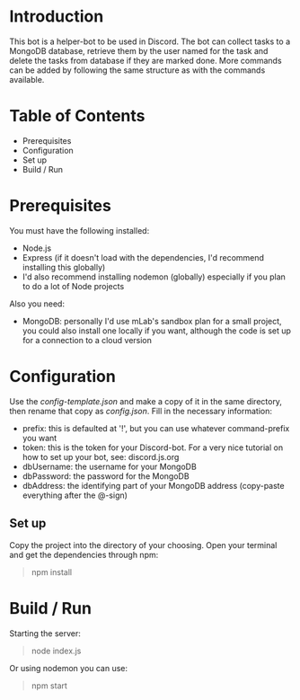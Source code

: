 # Introduction
This bot is a helper-bot to be used in Discord. The bot can collect tasks to a MongoDB database, retrieve them by the user named for the task and delete the tasks from database if they are marked done.
More commands can be added by following the same structure as with the commands available.

# Table of Contents
* Prerequisites
* Configuration
* Set up
* Build / Run

# Prerequisites
You must have the following installed:
* Node.js
* Express (if it doesn't load with the dependencies, I'd recommend installing this globally)
* I'd also recommend installing nodemon (globally) especially if you plan to do a lot of Node projects

Also you need:
* MongoDB: personally I'd use mLab's sandbox plan for a small project, you could also install one locally if you want, although the code is set up for a connection to a cloud version

# Configuration
Use the *config-template.json* and make a copy of it in the same directory, then rename that copy as *config.json*. Fill in the necessary information:
* prefix: this is defaulted at '!', but you can use whatever command-prefix you want
* token: this is the token for your Discord-bot. For a very nice tutorial on how to set up your bot, see: discord.js.org
* dbUsername: the username for your MongoDB
* dbPassword: the password for the MongoDB
* dbAddress: the identifying part of your MongoDB address (copy-paste everything after the @-sign)

## Set up
Copy the project into the directory of your choosing. Open your terminal and get the dependencies through npm:
> npm install

# Build / Run

Starting the server:
> node index.js

Or using nodemon you can use:
> npm start